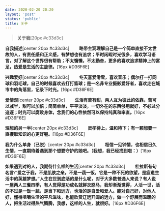 ```yaml
---
date: 2020-02-20 20:20
layout: 'post'
status: 'public'
title: 关于
---
```

<audio src="https://inz.oss-cn-beijing.aliyuncs.com/Audios/128kbit/%E9%81%87%E8%A7%81%20-%20%E5%AD%99%E7%87%95%E5%A7%BF.mp3" autoplay loop></audio>
<audio src="https://pan.besunny.life/%E7%B4%A0%E6%9D%90/Audios/128kbit/%E9%81%87%E8%A7%81%20-%20%E5%AD%99%E7%87%95%E5%A7%BF.mp3" autoplay loop></audio>

> **关于我**[20px #c33d3c]

**自我描述**[center 20px #c33d3c]
  **略带主观理解自己是一个简单直接不太世故的人，有责任感和正义感，有梦想也有追求；平时闲暇时光很多，喜欢学习语言，对了解这个世界很有帮助；不太慵懒，不太勤奋，更多的喜欢追求精神上的富足，热爱是生活的主旋律。**[16px #D36F6E]

**兴趣爱好**[center 20px #c33d3c]
  **冬天喜爱滑雪，喜欢音乐；偶尔打一打网球和羽毛球，自己的时候喜欢去打打篮球；是一名非专业摄影爱好者，喜欢走在城市中的角落里，记录下时光。**[16px #D36F6E]

**爱情观**[center 20px #c33d3c]
  **生活有苦有甜，两人互为彼此的依靠，苦可以减半，甜可以加倍；简简单单，平平淡淡，一切外在的东西够用就好，不必过分追逐；时光可以腐败身体，念我们的心性依然可以保持纯真和率直。**[16px #D36F6E]

**理想的另一半**[center 20px #c33d3c]
  **贤孝待上，温和待下；有一颗想要一直攫取知识的心更好喔。**[16px #D36F6E]

**我为什么单身（已脱）**[center 20px #c33d3c]
  **相信一见钟情，也相信日久生情，一直期待着遇到那个想要守护的她吧。（我想，我已经找到啦：）**[16px #D36F6E]

**如果遇到对的人，我期待什么样的生活**[center 20px #c33d3c]
  **杜拉斯有句名言:“爱之于我，不是肌肤之亲，不是一蔬一饭，它是一种不死的欲望，是疲惫生活中的英雄梦想。”人生在世到底活的是什么呢，对于大多数普通人来说？有人说一屋两人三餐四季，有人觉得是功成名就鲜衣怒马，我却渐渐觉得，人活一世，活的不过是一饭一蔬，是当下和远方，也活的是自爱和爱人。能对自己好，对他人好，懂得咀嚼生活的平凡滋味，也能欣赏辽远开阔的远方，做一个舒展而温暖的人，把生活过得热气腾腾，我想，这样的人生，就很好。**[16px #D36F6E]
